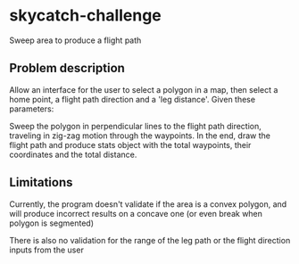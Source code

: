 # skycatch-challenge
Sweep area to produce a flight path

## Problem description

Allow an interface for the user to select a polygon in a map, then select a
home point, a flight path direction and a 'leg distance'. Given these parameters:

Sweep the polygon in perpendicular lines to the flight path direction, traveling
in zig-zag motion through the waypoints. In the end, draw the flight path and
produce stats object with the total waypoints, their coordinates and the total
distance.

## Limitations

Currently, the program doesn't validate if the area is a convex polygon, and will
produce incorrect results on a concave one (or even break when polygon is segmented)

There is also no validation for the range of the leg path or the flight direction
inputs from the user